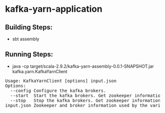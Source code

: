 # kafka-yarn-application

## Building Steps:
* sbt assembly

## Running Steps:
* java -cp target/scala-2.9.2/kafka-yarn-assembly-0.0.1-SNAPSHOT.jar kafka.yarn.KafkaYarnClient
<pre>
Usage: KafkaYarnClient [options] input.json
Options:
  --config Configure the kafka brokers.
  --start  Start the kafka brokers. Get zookeeper information from input.json.
  --stop   Stop the kafka brokers. Get zookeeper information from input.json.
input.json Zookeeper and broker information used by the various options is read from input.json.
</pre>
